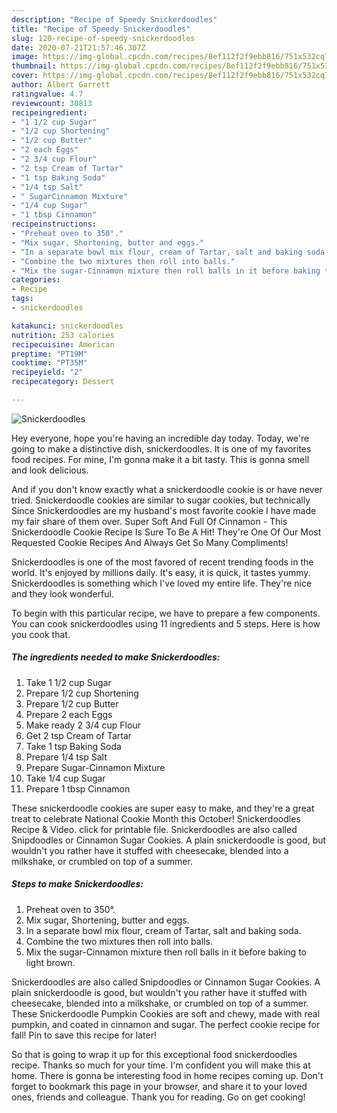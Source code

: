 ```yaml
---
description: "Recipe of Speedy Snickerdoodles"
title: "Recipe of Speedy Snickerdoodles"
slug: 120-recipe-of-speedy-snickerdoodles
date: 2020-07-21T21:57:46.307Z
image: https://img-global.cpcdn.com/recipes/8ef112f2f9ebb816/751x532cq70/snickerdoodles-recipe-main-photo.jpg
thumbnail: https://img-global.cpcdn.com/recipes/8ef112f2f9ebb816/751x532cq70/snickerdoodles-recipe-main-photo.jpg
cover: https://img-global.cpcdn.com/recipes/8ef112f2f9ebb816/751x532cq70/snickerdoodles-recipe-main-photo.jpg
author: Albert Garrett
ratingvalue: 4.7
reviewcount: 30813
recipeingredient:
- "1 1/2 cup Sugar"
- "1/2 cup Shortening"
- "1/2 cup Butter"
- "2 each Eggs"
- "2 3/4 cup Flour"
- "2 tsp Cream of Tartar"
- "1 tsp Baking Soda"
- "1/4 tsp Salt"
- " SugarCinnamon Mixture"
- "1/4 cup Sugar"
- "1 tbsp Cinnamon"
recipeinstructions:
- "Preheat oven to 350°."
- "Mix sugar, Shortening, butter and eggs."
- "In a separate bowl mix flour, cream of Tartar, salt and baking soda."
- "Combine the two mixtures then roll into balls."
- "Mix the sugar-Cinnamon mixture then roll balls in it before baking to light brown."
categories:
- Recipe
tags:
- snickerdoodles

katakunci: snickerdoodles 
nutrition: 253 calories
recipecuisine: American
preptime: "PT19M"
cooktime: "PT35M"
recipeyield: "2"
recipecategory: Dessert

---
```



![Snickerdoodles](https://img-global.cpcdn.com/recipes/8ef112f2f9ebb816/751x532cq70/snickerdoodles-recipe-main-photo.jpg)

Hey everyone, hope you're having an incredible day today. Today, we're going to make a distinctive dish, snickerdoodles. It is one of my favorites food recipes. For mine, I'm gonna make it a bit tasty. This is gonna smell and look delicious.

And if you don&#39;t know exactly what a snickerdoodle cookie is or have never tried. Snickerdoodle cookies are similar to sugar cookies, but technically Since Snickerdoodles are my husband&#39;s most favorite cookie I have made my fair share of them over. Super Soft And Full Of Cinnamon - This Snickerdoodle Cookie Recipe Is Sure To Be A Hit! They&#39;re One Of Our Most Requested Cookie Recipes And Always Get So Many Compliments!

Snickerdoodles is one of the most favored of recent trending foods in the world. It's enjoyed by millions daily. It's easy, it is quick, it tastes yummy. Snickerdoodles is something which I've loved my entire life. They're nice and they look wonderful.


To begin with this particular recipe, we have to prepare a few components. You can cook snickerdoodles using 11 ingredients and 5 steps. Here is how you cook that.

<!--inarticleads1-->

##### The ingredients needed to make Snickerdoodles:

1. Take 1 1/2 cup Sugar
1. Prepare 1/2 cup Shortening
1. Prepare 1/2 cup Butter
1. Prepare 2 each Eggs
1. Make ready 2 3/4 cup Flour
1. Get 2 tsp Cream of Tartar
1. Take 1 tsp Baking Soda
1. Prepare 1/4 tsp Salt
1. Prepare  Sugar-Cinnamon Mixture
1. Take 1/4 cup Sugar
1. Prepare 1 tbsp Cinnamon


These snickerdoodle cookies are super easy to make, and they&#39;re a great treat to celebrate National Cookie Month this October! Snickerdoodles Recipe &amp; Video. click for printable file. Snickerdoodles are also called Snipdoodles or Cinnamon Sugar Cookies. A plain snickerdoodle is good, but wouldn&#39;t you rather have it stuffed with cheesecake, blended into a milkshake, or crumbled on top of a summer. 

<!--inarticleads2-->

##### Steps to make Snickerdoodles:

1. Preheat oven to 350°.
1. Mix sugar, Shortening, butter and eggs.
1. In a separate bowl mix flour, cream of Tartar, salt and baking soda.
1. Combine the two mixtures then roll into balls.
1. Mix the sugar-Cinnamon mixture then roll balls in it before baking to light brown.


Snickerdoodles are also called Snipdoodles or Cinnamon Sugar Cookies. A plain snickerdoodle is good, but wouldn&#39;t you rather have it stuffed with cheesecake, blended into a milkshake, or crumbled on top of a summer. These Snickerdoodle Pumpkin Cookies are soft and chewy, made with real pumpkin, and coated in cinnamon and sugar. The perfect cookie recipe for fall! Pin to save this recipe for later! 

So that is going to wrap it up for this exceptional food snickerdoodles recipe. Thanks so much for your time. I'm confident you will make this at home. There is gonna be interesting food in home recipes coming up. Don't forget to bookmark this page in your browser, and share it to your loved ones, friends and colleague. Thank you for reading. Go on get cooking!

